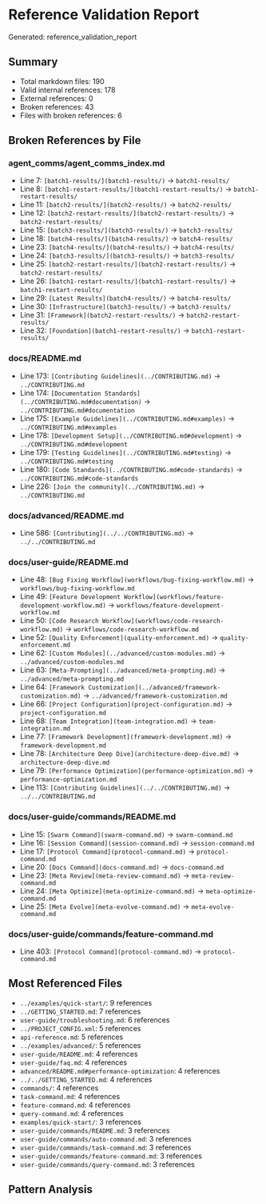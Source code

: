 # Reference Validation Report

Generated: reference_validation_report

## Summary

- Total markdown files: 190
- Valid internal references: 178
- External references: 0
- Broken references: 43
- Files with broken references: 6

## Broken References by File

### agent_comms/agent_comms_index.md

- Line 7: `[batch1-results/](batch1-results/)` → `batch1-results/`
- Line 8: `[batch1-restart-results/](batch1-restart-results/)` → `batch1-restart-results/`
- Line 11: `[batch2-results/](batch2-results/)` → `batch2-results/`
- Line 12: `[batch2-restart-results/](batch2-restart-results/)` → `batch2-restart-results/`
- Line 15: `[batch3-results/](batch3-results/)` → `batch3-results/`
- Line 18: `[batch4-results/](batch4-results/)` → `batch4-results/`
- Line 23: `[batch4-results/](batch4-results/)` → `batch4-results/`
- Line 24: `[batch3-results/](batch3-results/)` → `batch3-results/`
- Line 25: `[batch2-restart-results/](batch2-restart-results/)` → `batch2-restart-results/`
- Line 26: `[batch1-restart-results/](batch1-restart-results/)` → `batch1-restart-results/`
- Line 29: `[Latest Results](batch4-results/)` → `batch4-results/`
- Line 30: `[Infrastructure](batch3-results/)` → `batch3-results/`
- Line 31: `[Framework](batch2-restart-results/)` → `batch2-restart-results/`
- Line 32: `[Foundation](batch1-restart-results/)` → `batch1-restart-results/`

### docs/README.md

- Line 173: `[Contributing Guidelines](../CONTRIBUTING.md)` → `../CONTRIBUTING.md`
- Line 174: `[Documentation Standards](../CONTRIBUTING.md#documentation)` → `../CONTRIBUTING.md#documentation`
- Line 175: `[Example Guidelines](../CONTRIBUTING.md#examples)` → `../CONTRIBUTING.md#examples`
- Line 178: `[Development Setup](../CONTRIBUTING.md#development)` → `../CONTRIBUTING.md#development`
- Line 179: `[Testing Guidelines](../CONTRIBUTING.md#testing)` → `../CONTRIBUTING.md#testing`
- Line 180: `[Code Standards](../CONTRIBUTING.md#code-standards)` → `../CONTRIBUTING.md#code-standards`
- Line 226: `[Join the community](../CONTRIBUTING.md)` → `../CONTRIBUTING.md`

### docs/advanced/README.md

- Line 586: `[Contributing](../../CONTRIBUTING.md)` → `../../CONTRIBUTING.md`

### docs/user-guide/README.md

- Line 48: `[Bug Fixing Workflow](workflows/bug-fixing-workflow.md)` → `workflows/bug-fixing-workflow.md`
- Line 49: `[Feature Development Workflow](workflows/feature-development-workflow.md)` → `workflows/feature-development-workflow.md`
- Line 50: `[Code Research Workflow](workflows/code-research-workflow.md)` → `workflows/code-research-workflow.md`
- Line 52: `[Quality Enforcement](quality-enforcement.md)` → `quality-enforcement.md`
- Line 62: `[Custom Modules](../advanced/custom-modules.md)` → `../advanced/custom-modules.md`
- Line 63: `[Meta-Prompting](../advanced/meta-prompting.md)` → `../advanced/meta-prompting.md`
- Line 64: `[Framework Customization](../advanced/framework-customization.md)` → `../advanced/framework-customization.md`
- Line 66: `[Project Configuration](project-configuration.md)` → `project-configuration.md`
- Line 68: `[Team Integration](team-integration.md)` → `team-integration.md`
- Line 77: `[Framework Development](framework-development.md)` → `framework-development.md`
- Line 78: `[Architecture Deep Dive](architecture-deep-dive.md)` → `architecture-deep-dive.md`
- Line 79: `[Performance Optimization](performance-optimization.md)` → `performance-optimization.md`
- Line 113: `[Contributing Guidelines](../../CONTRIBUTING.md)` → `../../CONTRIBUTING.md`

### docs/user-guide/commands/README.md

- Line 15: `[Swarm Command](swarm-command.md)` → `swarm-command.md`
- Line 16: `[Session Command](session-command.md)` → `session-command.md`
- Line 17: `[Protocol Command](protocol-command.md)` → `protocol-command.md`
- Line 20: `[Docs Command](docs-command.md)` → `docs-command.md`
- Line 23: `[Meta Review](meta-review-command.md)` → `meta-review-command.md`
- Line 24: `[Meta Optimize](meta-optimize-command.md)` → `meta-optimize-command.md`
- Line 25: `[Meta Evolve](meta-evolve-command.md)` → `meta-evolve-command.md`

### docs/user-guide/commands/feature-command.md

- Line 403: `[Protocol Command](protocol-command.md)` → `protocol-command.md`

## Most Referenced Files

- `../examples/quick-start/`: 9 references
- `../GETTING_STARTED.md`: 7 references
- `user-guide/troubleshooting.md`: 6 references
- `../PROJECT_CONFIG.xml`: 5 references
- `api-reference.md`: 5 references
- `../examples/advanced/`: 5 references
- `user-guide/README.md`: 4 references
- `user-guide/faq.md`: 4 references
- `advanced/README.md#performance-optimization`: 4 references
- `../../GETTING_STARTED.md`: 4 references
- `commands/`: 4 references
- `task-command.md`: 4 references
- `feature-command.md`: 4 references
- `query-command.md`: 4 references
- `examples/quick-start/`: 3 references
- `user-guide/commands/README.md`: 3 references
- `user-guide/commands/auto-command.md`: 3 references
- `user-guide/commands/task-command.md`: 3 references
- `user-guide/commands/feature-command.md`: 3 references
- `user-guide/commands/query-command.md`: 3 references

## Pattern Analysis

